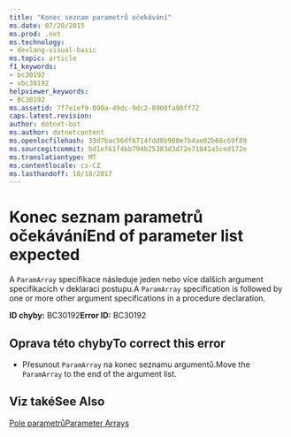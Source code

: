 ```yaml
---
title: "Konec seznam parametrů očekávání"
ms.date: 07/20/2015
ms.prod: .net
ms.technology:
- devlang-visual-basic
ms.topic: article
f1_keywords:
- bc30192
- vbc30192
helpviewer_keywords:
- BC30192
ms.assetid: 7f7e1ef9-090a-49dc-9dc2-8900fa90ff72
caps.latest.revision: 
author: dotnet-bot
ms.author: dotnetcontent
ms.openlocfilehash: 33d7bac56df6714fdd8b908e7b4ae02b66c69f89
ms.sourcegitcommit: bd1ef61f4bb794b25383d3d72e71041a5ced172e
ms.translationtype: MT
ms.contentlocale: cs-CZ
ms.lasthandoff: 10/18/2017
---
```

# <a name="end-of-parameter-list-expected"></a><span data-ttu-id="60ca0-102">Konec seznam parametrů očekávání</span><span class="sxs-lookup"><span data-stu-id="60ca0-102">End of parameter list expected</span></span>
<span data-ttu-id="60ca0-103">A `ParamArray` specifikace následuje jeden nebo více dalších argument specifikacích v deklaraci postupu.</span><span class="sxs-lookup"><span data-stu-id="60ca0-103">A `ParamArray` specification is followed by one or more other argument specifications in a procedure declaration.</span></span>  
  
 <span data-ttu-id="60ca0-104">**ID chyby:** BC30192</span><span class="sxs-lookup"><span data-stu-id="60ca0-104">**Error ID:** BC30192</span></span>  
  
## <a name="to-correct-this-error"></a><span data-ttu-id="60ca0-105">Oprava této chyby</span><span class="sxs-lookup"><span data-stu-id="60ca0-105">To correct this error</span></span>  
  
-   <span data-ttu-id="60ca0-106">Přesunout `ParamArray` na konec seznamu argumentů.</span><span class="sxs-lookup"><span data-stu-id="60ca0-106">Move the `ParamArray` to the end of the argument list.</span></span>  
  
## <a name="see-also"></a><span data-ttu-id="60ca0-107">Viz také</span><span class="sxs-lookup"><span data-stu-id="60ca0-107">See Also</span></span>  
 [<span data-ttu-id="60ca0-108">Pole parametrů</span><span class="sxs-lookup"><span data-stu-id="60ca0-108">Parameter Arrays</span></span>](../../visual-basic/programming-guide/language-features/procedures/parameter-arrays.md)
